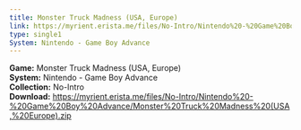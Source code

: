 ```yaml
---
title: Monster Truck Madness (USA, Europe)
link: https://myrient.erista.me/files/No-Intro/Nintendo%20-%20Game%20Boy%20Advance/Monster%20Truck%20Madness%20(USA,%20Europe).zip
type: single1
System: Nintendo - Game Boy Advance
---
```

<b>Game:</b> Monster Truck Madness (USA, Europe)<br>
<b>System:</b> Nintendo - Game Boy Advance<br>
<b>Collection:</b> No-Intro<br>
<b>Download:</b> https://myrient.erista.me/files/No-Intro/Nintendo%20-%20Game%20Boy%20Advance/Monster%20Truck%20Madness%20(USA,%20Europe).zip